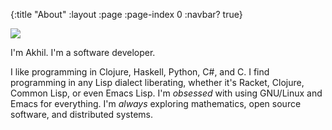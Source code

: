 {:title "About"
 :layout :page
 :page-index 0
 :navbar? true}

<img src="me.jpg" class="mx-auto photo"/>
<br>

I'm Akhil. I'm a software developer.

I like programming in Clojure, Haskell, Python, C#, and C.
I find programming in any Lisp dialect liberating, whether it's Racket, Clojure, Common Lisp, or even Emacs Lisp.
I'm _obsessed_ with using GNU/Linux and Emacs for everything.
I'm _always_ exploring mathematics, open source software, and distributed systems.

<div class="contact-info">
<a href="https://github.com/darth10" target="_blank"><i class="fab fa-github fa-w-16 fa-2x"></i></a>
<a href="https://www.linkedin.com/in/darth10" target="_blank"><i class="fab fa-linkedin fa-w-16 fa-2x"></i></a>
<a href="mailto:akhil.wali.10@gmail.com" target="_blank"><i class="far fa-envelope fa-w-16 fa-2x"></i></a>
</div>
